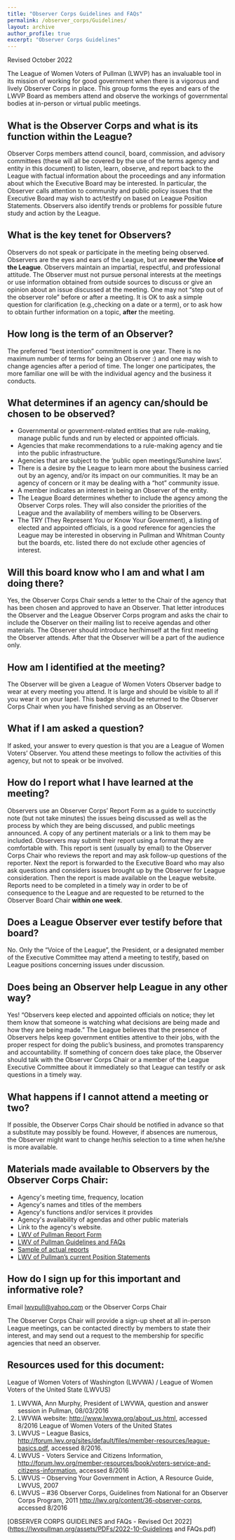 ```yaml
---
title: "Observer Corps Guidelines and FAQs"
permalink: /observer_corps/Guidelines/
layout: archive
author_profile: true
excerpt: "Observer Corps Guidelines"
---
```


Revised October 2022

The League of Women Voters of Pullman (LWVP) has an invaluable tool in its mission of working for good government when there is a vigorous and lively Observer Corps in place.  This group forms the eyes and ears of the LWVP Board as members attend and observe the workings of governmental bodies at in-person or virtual public meetings. 

## What is the Observer Corps and what is its function within the League?
Observer Corps members attend council, board, commission, and advisory committees (these will all be covered by the use of the terms agency and entity in this document) to listen, learn, observe, and report back to the League with factual information about the proceedings and any information about which the Executive Board may be interested. In particular, the Observer calls attention to community and public policy issues that the Executive Board may wish to act/testify on based on League Position Statements.  Observers also identify trends or problems for possible future study and action by the League. 

## What is the key tenet for Observers?
Observers do not speak or participate in the meeting being observed.  Observers are the eyes and ears of the League, but are **never the Voice of the League**. Observers maintain an impartial, respectful, and professional attitude. The Observer must not pursue personal interests at the meetings or use information obtained from outside sources to discuss or give an opinion about an issue discussed at the meeting. One may not “step out of the observer role” before or after a meeting. It is OK to ask a simple question for clarification (e.g.,checking on a date or a term), or to ask how to obtain further information on a topic, **after** the meeting.

## How long is the term of an Observer?
The preferred “best intention” commitment is one year. There is no maximum number of terms for being an Observer :) and one may wish to change agencies after a period of time.  The longer one participates, the more familiar one will be with the individual agency and the business it conducts.

## What determines if an agency can/should be chosen to be observed?
* Governmental or government-related entities that are rule-making, manage public funds and run by elected or appointed officials.
* Agencies that make recommendations to a rule-making agency and tie into the public infrastructure.
* Agencies that are subject to the ‘public open meetings/Sunshine laws’.
* There is a desire by the League to learn more about the business carried out by an agency, and/or its impact on our communities. It may be an agency of concern or it may be dealing with a “hot” community issue.
* A member indicates an interest in being an Observer of the entity.
* The League Board determines whether to include the agency among the Observer Corps roles. They will also consider the priorities of the League and the availability of members willing to be Observers.
* The TRY (They Represent You or Know Your Government), a listing of elected and appointed officials, is a good reference for agencies the League may be interested in observing in Pullman and Whitman County but the boards, etc. listed there do not exclude other agencies of interest.



## Will this board know who I am and what I am doing there?
Yes, the Observer Corps Chair sends a letter to the Chair of the agency that has been chosen and approved to have an Observer. That letter introduces the Observer and the League Observer Corps program and asks the chair to include the Observer on their mailing list to receive agendas and other materials. The Observer should introduce her/himself at the first meeting the Observer attends. After that the Observer will be a part of the audience only.

## How am I identified at the meeting?
The Observer will be given a League of Women Voters Observer badge to wear at every meeting you attend. It is large and should be visible to all if you wear it on your lapel. This badge should be returned to the Observer Corps Chair when you have finished serving as an Observer.

## What if I am asked a question?
If asked, your answer to every question is that you are a League of Women Voters’ Observer. You attend these meetings to follow the activities of this agency, but not to speak or be involved.

## How do I report what I have learned at the meeting?
Observers use an Observer Corps’ Report Form as a guide to succinctly note (but not take minutes) the issues being discussed as well as the process by which they are being discussed, and public meetings announced. A copy of any pertinent materials or a link to them may be included. Observers may submit their report using a format they are comfortable with. This report is sent (usually by email) to the Observer Corps Chair who reviews the report and may ask follow-up questions of the reporter. Next the report is forwarded to the Executive Board who may also ask questions and considers issues brought up by the Observer for League consideration. Then the report is made available on the League website. Reports need to be completed in a timely way in order to be of consequence to the League and are requested to be returned to the Observer Board Chair **within one week**.

## Does a League Observer ever testify before that board?
No. Only the “Voice of the League”, the President, or a designated member of the Executive Committee may attend a meeting to testify, based on League positions concerning issues under discussion.

## Does being an Observer help League in any other way?
Yes! “Observers keep elected and appointed officials on notice; they let them know that someone is watching what decisions are being made and how they are being made.” The League believes that the presence of Observers helps keep government entities attentive to their jobs, with the proper respect for doing the public’s business, and promotes transparency and accountability. If something of concern does take place, the Observer should talk with the Observer Corps Chair or a member of the League Executive Committee about it immediately so that League can testify or ask questions in a timely way.

## What happens if I cannot attend a meeting or two?
If possible, the Observer Corps Chair should be notified in advance so that a substitute may possibly be found.  However, if absences are numerous, the Observer might want to change her/his selection to a time when he/she is more available.

## Materials made available to Observers by the Observer Corps Chair:
* Agency's meeting time, frequency, location
* Agency's names and titles of the members
* Agency's functions and/or services it provides
* Agency's availability of agendas and other public materials
* Link to the agency's website.
* [LWV of Pullman Report Form](https://lwvpullman.org/assets/PDFs/ObserverCorpReports/ReportForm8-2019.pdf)
* [LWV of Pullman Guidelines and FAQs](https://lwvpullman.org/assets/PDFs/ObserverCorpReports/Observor_GuidelinesFAQs-2021-09.pdf)
* [Sample of actual reports](https://lwvpullman.org/observer_corps/Observer_reports/)
* [LWV of Pullman’s current Position Statements](https://lwvpullman.org/advocacy/League_positions/)

## How do I sign up for this important and informative role?
Email [lwvpull@yahoo.com](mailto:lwvpull@yahoo.com) or the Observer Corps Chair

The Observer Corps Chair will provide a sign-up sheet at all in-person League meetings, can be contacted directly by members to state their interest, and may send out a request to the membership for specific agencies that need an observer.

## Resources used for this document:
League of Women Voters of Washington (LWVWA) / League of Women Voters of the United State (LWVUS)
1.	LWVWA, Ann Murphy, President of LWVWA, question and answer session in Pullman, 08/03/2016
2.	LWVWA website: http://www.lwvwa.org/about_us.html, accessed 8/2016
League of Women Voters of the United States
3.	LWVUS – League Basics, http://forum.lwv.org/sites/default/files/member-resources/league-basics.pdf,
accessed 8/2016.
4.	LWVUS - Voters Service and Citizens Information, http://forum.lwv.org/member-resources/book/voters-service-and-citizens-information, accessed 8/2016
5.	LWVUS – Observing Your Government in Action, A Resource Guide, LWVUS, 2007
6.	LWVUS – #36 Observer Corps, Guidelines from National for an Observer Corps Program, 2011
http://lwv.org/content/36-observer-corps, accessed 8/2016

[OBSERVER CORPS GUIDELINES and FAQs - Revised Oct 2022](https://lwvpullman.org/assets/PDFs/2022-10-Guidelines and FAQs.pdf)

